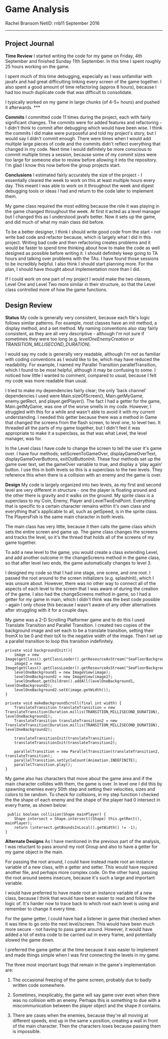 Game Analysis
===================

Rachel Bransom
NetID: rnb11
September 2016

----------


Project Journal
-------------

**Time Review**
I started writing the code for my game on Friday, 4th September and finished Sunday 11th September. In this time I spent roughly 25 hours working on the game.

I spent much of this time debugging, especially as I was unfamiliar with javafx and had great difficulting linking every screen of the game together. I also spent a good amount of time refactoring (approx 8 hours), because I had too much duplicate code that was difficult to consolidate. 

I typically worked on my game in large chunks (of 4-5+ hours) and pushed it afterwards. ***

**Commits**
I committed code 11 times during the project, each with fairly significant changes. The commits were for added features and refactoring - I didn't think to commit after debugging which would have been wise. I think the commits I did make were purposeful and told my project's story, but I would say I didn't commit enough. There were times when I would add multiple large pieces of code and the commits didn't reflect everything that changed in my code. Next time I would definitely be more conscious to commit multiple times a session, because some of my commit sizes were too large for someone else to review before allowing it into the repository. I'm glad I know this now before the group projects start.

**Conclusions**
I estimated fairly accurately the size of the project - I essentially cleared the week to work on this at least multiple hours every day. This meant I was able to work on it throughout the week and digest debugging tools or ideas I had and return to the code later to implement them.

My game class required the most editing because the role it was playing in the game changed throughout the week. At first it acted as a level manager but I changed this as I understood javafx better. Now it sets up the game, and did much of what my main class did before.

To be a better designer, I think I should write good code from the start - not write bad code and refactor because, which is largely what I did in this project. Writing bad code and then refactoring creates problems and it would be faster to spend time thinking about how to make the code as well designed as possible before writing it. I should definitely keep going to TA hours and talking over problems with the TAs. I have found those sessions to be incredibly helpful. I also think I should start planning more. For the plan, I should have thought about implementation more than I did.

If I could work on one part of my project I would make the two classes, Level One and Level Two more similar in their structure, so that the Level class controlled more of how the game functions.

Design Review
-------------
**Status**
My code is generally very consistent, because each file's logic follows similar patterns. For example, most classes have an init method, a display method, and a set method. My naming conventions also stay fairly consistent, as they are all very descriptive - although I'm not sure if sometimes they were too long (e.g. *levelOneEnemyCreation* or *TRANSITION_MILLISECOND_DURATION*).

I would say my code is generally very readable, although I'm not as familiar with coding conventions as I would like to be, which may have reduced the readability. For example,  I named my Parallel Transition parallelTransition, which I found to be most helpful, although it may be confusing to some. I noticed how little I wanted to comment, compared to usual, because I felt my code was more readable than usual.

I tried to make my dependencies fairly clear; the only 'back channel' dependencies I used were Main.sizeOfScreen(), Main.getMyGame, enemy.getRect, and player.getPlayer(). The fact I had a getter for the game, Main.getMyGame, was one of the worse smells in my code. However, I struggled with this for a while and wasn't able to avoid it with my current understanding. I needed this getter because there was a method in Game that changed the screens from the flash screen, to level one, to level two. It threaded all the parts of my game together, but I didn't feel it was appropriate to make it a superclass, as that was what Level, the level manager, was for.

In the Level class I have code to change the screen to tell the user it's game over. I have four methods; setScreenToGameOver, displayGameOverText, displayGameOverButtons, exitOutButtonInit. These four methods set up the game over text, set the gameOver variable to true, and display a 'play again' button. I use this in both levels so this is a superclass to the two levels. They reference this when there is a collision with an enemy and the game is over.

**Design**
My code is largely organized into two levels, as my first and second level are very different in structure - one the player is floating around and the other there is gravity and it walks on the ground. My sprite class is a superclass to my Coin, Enemy, Player and LevelTwoEndPoint. Everything that is specific to a certain character remains within it's own class and everything that's applicable to all, such as getSpeed, is in the sprite class. The PlayersFish is the same main character in both levels.

The main class has very little, because it then calls the game class which sets the entire screen and game up. The game class changes the screens and tracks the level, so it's the thread that holds all of the screens of my game together.

To add a new level to the game,  you would create a class extending Level, and add another outcome in the changeScreens method in the game class, so that after level two ends, the game automatically changes to level 3.

I designed my code so that I had one stage, one scene, and one root. I passed the root around to the screen initializers (e.g. splashInit), which I was unsure about. However, there was no other way to connect all of the aspects of each level to the screen that I was aware of during the creation of the game. I also had the changeScreens method in game, so I had a getter for my game in main, which I didn't think was the best code possible - again I only chose this because I wasn't aware of any other alternatives after struggling with it for a couple days.

My game was a 2-D Scrolling Platformer game and to do this I used Translate Transition and Parallel Transition. I created two copies of the background image and set each to be a translate transition, setting their fromX to be 0 and their toX to the negative width of the image. Then I set up a parallel transition to loop this transition indefinitely.

    private void backgroundInit(){
        image = new Image(getClass().getClassLoader().getResourceAsStream("SeaFloorBackground.png"));
        image2 = new Image(getClass().getClassLoader().getResourceAsStream("SeaFloorBackground.png"));
        levelOneBackground1 = new ImageView(image);
        levelOneBackground2 = new ImageView(image2);
        levelOneRoot.getChildren().addAll(levelOneBackground1, levelOneBackground2);
        levelOneBackground2.setX(image.getWidth());     
    }

    private void makeBackgroundScroll(final int width) {
        TranslateTransition translateTransition = new TranslateTransition(Duration.millis(TRANSITION_MILLISECOND_DURATION), levelOneBackground1);
        TranslateTransition translateTransition2 = new TranslateTransition(Duration.millis(TRANSITION_MILLISECOND_DURATION), levelOneBackground2);
        
        translateTransitionInit(translateTransition);
        translateTransitionInit(translateTransition2);

        parallelTransition = new ParallelTransition(translateTransition2, translateTransition);
        parallelTransition.setCycleCount(Animation.INDEFINITE);
        parallelTransition.play();
    }

My game also has characters that move about the game area and if the main character collides with them, the game is over. In level one I did this by spawning enemies every 50th step and setting their velocities, sizes and colors to be random. To check for collisions, in my step function I checked the the shape of each enemy and the shape of the player had 0 intersect in every frame, as shown below:

     public boolean collision(Shape mainPlayer) {
        Shape intersect = Shape.intersect((Shape) this.getRect(), mainPlayer);
        return (intersect.getBoundsInLocal().getWidth() != -1);
    }

**Alternate Designs**
As I have mentioned in the previous part of the analysis, I was reluctant to pass around my root Group and also to have a getter for my game object in the main.

For passing the root around, I could have instead made root an instance variable of a new class, with a getter and setter. This would have required another file, and perhaps more complex code. On the other hand, passing the root around seems insecure, because it's such a large and important variable. 

I would have preferred to have made root an instance variable of a new class, because I think that would have been easier to read and follow the logic of. It's harder now to trace back to which root each level is using and remember to change it every time. 

For the game getter, I could have had a listener in game that checked when it was time to go onto the next level/screen. This would have been much more secure - not having to pass game around. However, it would have added a lot of extra code to be carried out in every frame, and potentially slowed the game down.

I preferred the game getter at the time because it was easier to implement and made things simple when I was first connecting the levels in my game.

The three most important bugs that remain in the game's implementation are:

1. The occasional freezing of the game screen, probably due to badly written code somewhere.

2. Sometimes, inexplicably, the game will say game over even when there was no collision with an enemy. Perhaps this is something to due with a miscommunication between the player object and the shape it contains.

3. There are cases when the enemies, because they're all moving at different speeds, end up in the same x position, creating a wall in front of the main character. Then the characters loses because passing them is impossible.